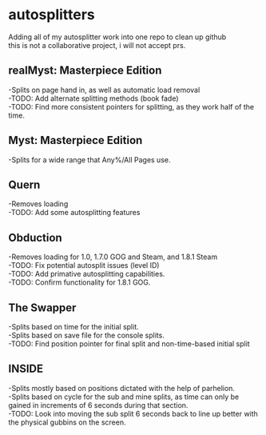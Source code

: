 # autosplitters
Adding all of my autosplitter work into one repo to clean up github  
this is not a collaborative project, i will not accept prs.

## realMyst: Masterpiece Edition
-Splits on page hand in, as well as automatic load removal  
-TODO: Add alternate splitting methods (book fade)  
-TODO: Find more consistent pointers for splitting, as they work half of the time.  

## Myst: Masterpiece Edition
-Splits for a wide range that Any%/All Pages use.

## Quern
-Removes loading  
-TODO: Add some autosplitting features  

## Obduction
-Removes loading for 1.0, 1.7.0 GOG and Steam, and 1.8.1 Steam  
-TODO: Fix potential autosplit issues (level ID)  
-TODO: Add primative autosplitting capabilities.  
-TODO: Confirm functionality for 1.8.1 GOG.

## The Swapper
-Splits based on time for the initial split.  
-Splits based on save file for the console splits.  
-TODO: Find position pointer for final split and non-time-based initial split  

## INSIDE  
-Splits mostly based on positions dictated with the help of parhelion.  
-Splits based on cycle for the sub and mine splits, as time can only be gained in increments of 6 seconds during that section.  
-TODO: Look into moving the sub split 6 seconds back to line up better with the physical gubbins on the screen.
